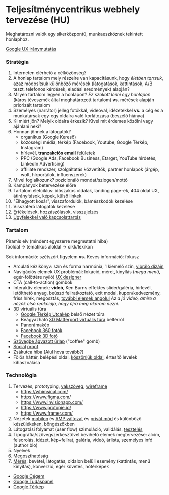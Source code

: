 # Teljesítménycentrikus webhely tervezése (HU)

Meghatározni valók egy sikerközpontú, munkaeszköznek tekintett honlaphoz.

[Google UX iránymutatás](https://growrevenue.io/secret-google-ux-playbooks/)

### Stratégia

1. Interneten elérhető a célközönség?
1. A honlap tartalom mely részeire van kapacitásunk, hogy _életben tartsuk_, azaz módosítsuk különböző mérések
   (látogatások, kattintások, A/B teszt, telefonos kérdések, eladási eredmények) alapján?
1. Milyen tartalom legyen a honlapon?
   *Ez szokott lenni egy honlapon* (káros téveszmék által meghatározott tartalom)
   **vs.** mérések alapján priorizált tartalom
1. Személyes (narrátor) jelleg fotókkal, videóval, idézetekkel
   **vs.** a cég és a munkatársak egy-egy oldalra való korlátozása (beszélő hiánya)
1. Ki miért jön? Melyik oldalra érkezik? Kivel mit érdemes közölni vagy ajánlani neki?
1. Honnan jönnek a látogatók?
    - organikus (Google Kereső)
    - közösségi média, térkép (Facebook, Youtube, Google Térkép, Instagram)
    - hírlevél, **tranzakciós email** felületek
    - PPC (Google Ads, Facebook Business, Etarget, YouTube hirdetés, LinkedIn Advertising)
    - affiliate rendszer, szolgáltatás közvetítők, partner honlapok (árgép, wolt, hírportálok, influenszerek)
1. Mivel foglalkozunk? pozicionáló mondat/szlogen/mottó
1. Kampányok betervezése előre
1. Tartalom életciklus: időszakos oldalak, landing page-ek, 404 oldal UX, átirányítások, képek, külső linkek
1. "Elhagyott kosár", visszafordulók, bámészkodók kezelése
1. Visszatérő látogatók kezelése
1. Értékelések, hozzászólások, visszajelzés
1. [Ügyfelekkel való kapcsolattartás](/Intercom.md)

### Tartalom

Piramis elv (mindent egyszerre megmutatni hiba)  
főoldal → tematikus aloldal → cikk/lexikon

Sok információ: szétszórt figyelem **vs.** Kevés információ: fókusz

- Arculati kézikönyv: szín és forma harmónia, 1 kiemelő szín, [vibráló dizájn](https://hellobala.hu/)
- Navigációs elemek UX problémái: lokáció, méret, kinyílás (*mega menü*, egér-fölöttére nyíló)
  [UX designer](https://skinnydesigns.hu/)
- CTA (call-to-action) gombok
- Interaktív elemek: **videó**, Ken Burns effektes slider/galéria,
  hírlevél, letölthető anyag, beúszó feliratkoztató, exit modal,
  kupon/kedvezmény, friss hírek, megosztás, [további elemek angolul](/webserver/Production-website.md#marketing)
  _Az a jó videó, amire a nézők első reakciója, hogy újra meg akarom nézni._
- 3D virtuális túra
  - [Google Térkép Utcakép](https://www.google.com/intl/hu/streetview/business/) belső nézet túra
  - Beágyazható [3D Matterport virtuális túra](https://www.brand360.hu/) beltérről
  - Panorámakép
  - [Facebook 360 fotók](https://facebook360.fb.com/360-photos/)
  - [Facebook 3D fotó](https://hu-hu.facebook.com/help/414295416095269)
- [Szövegbe ágyazott űrlap](https://www.towa-digital.com/wordpress/) ("coffee" gomb)
- [Social](https://provesrc.com/) [proof](https://www.nudgify.com/)
- Zsákutca hiba (Alul hova tovább?)
- Fölös háttér, belépési oldal,
  [köszönjük oldal](http://fast.wistia.net/embed/iframe/tra6gsm6rl), értesítő levelek kihasználása

### Technológia

1. Tervezés, prototyping, [vakszöveg](http://www.lorumipse.hu/), [wireframe](https://balsamiq.com/wireframes/)
    - https://whimsical.com/
    - https://www.figma.com/
    - https://www.invisionapp.com/
    - https://www.protopie.io/
    - https://www.framer.com/
1. Nézetek [mobilon](https://webmasters.googleblog.com/2018/03/rolling-out-mobile-first-indexing.html)
   és [AMP változat](https://support.google.com/adsense/answer/9187239?hl=hu)
   és [privát mód](https://support.google.com/chrome/answer/95464)
   és különböző készülékeken, böngészőkben
1. Látogatási folyamat (user flow) szimuláció, validálás, [tesztelés](https://helio.app/)
1. Tipográfia/szövegszerkesztővel bevihető elemek megtervezése:
   alcím, felsorolás, idézet, kép+felirat, galéria, videó, árlista, személyes infó (author bio)
1. Nyelvek
1. Megoszthatóság
1. [Mérés](https://github.com/googleanalytics/autotrack):
   bevétel, látogatás, oldalon belüli esemény (kattintás, menü kinyitás), konverzió, egér követés, hőtérképek

- [Google Cégem](https://support.google.com/business/answer/7091)
- [Google Tudáspanel](https://support.google.com/business/answer/6331288)
- [Google Térkép](https://support.google.com/business/answer/6056435)
